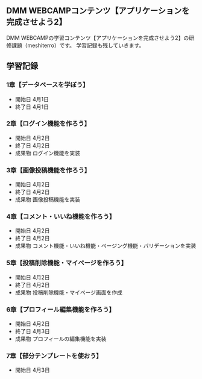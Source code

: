 ## DMM WEBCAMPコンテンツ【アプリケーションを完成させよう2】
DMM WEBCAMPの学習コンテンツ【アプリケーションを完成させよう2】の研修課題（meshiterro）です。
学習記録も残していきます。

## 学習記録
### 1章【データベースを学ぼう】
- 開始日 4月1日
- 終了日 4月1日

### 2章【ログイン機能を作ろう】
- 開始日 4月2日
- 終了日 4月2日
- 成果物 ログイン機能を実装

### 3章【画像投稿機能を作ろう】
- 開始日 4月2日
- 終了日 4月2日
- 成果物 画像投稿機能を実装

### 4章【コメント・いいね機能を作ろう】
- 開始日 4月2日
- 終了日 4月2日
- 成果物 コメント機能・いいね機能・ページング機能・バリデーションを実装

### 5章【投稿削除機能・マイページを作ろう】
- 開始日 4月2日
- 終了日 4月2日
- 成果物 投稿削除機能・マイページ画面を作成

### 6章【プロフィール編集機能を作ろう】
- 開始日 4月2日
- 終了日 4月3日
- 成果物 プロフィールの編集機能を実装

### 7章【部分テンプレートを使おう】
- 開始日 4月3日


<!-- # README

This README would normally document whatever steps are necessary to get the
application up and running.

Things you may want to cover:

* Ruby version

* System dependencies

* Configuration

* Database creation

* Database initialization

* How to run the test suite

* Services (job queues, cache servers, search engines, etc.)

* Deployment instructions

* ...
 -->
